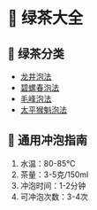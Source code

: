 # 🍃 绿茶大全

## 🎯 绿茶分类
- [龙井泡法](longjing.md)
- [碧螺春泡法](biluochun.md)
- [毛峰泡法](maofeng.md)
- [太平猴魁泡法](taipinghoukui.md)

## 📝 通用冲泡指南
1. 水温：80-85℃
2. 茶量：3-5克/150ml
3. 冲泡时间：1-2分钟
4. 可冲泡次数：3-4次
